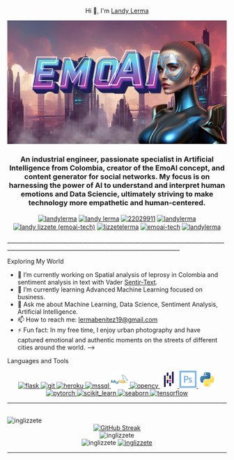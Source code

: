 <p align="center"> Hi 👋, I'm <a href="https://www.tiktok.com/@emoaitech?_t=8fhUJrLEJFN&_r=1" <br> Landy Lerma</a> </p>

<div style="header" align="center">
    <img src="https://github.com/IngLizzete/assets/blob/main/banner_git.png?raw=true" width="600" />
    <h3 align="center">An industrial engineer, passionate specialist in Artificial Intelligence
        from Colombia, creator of the EmoAI concept, and content generator for
        social networks. My focus is on harnessing the power of AI to understand and interpret human 
        emotions and Data Sciencie, ultimately striving to make technology more empathetic and human-centered.</h3>


<a href="https://twitter.com/landylerma" target="blank"><img align="center" src="https://raw.githubusercontent.com/rahuldkjain/github-profile-readme-generator/master/src/images/icons/Social/twitter.svg" alt="landylerma" height="30" width="40" /></a>
<a href="https://linkedin.com/in/landy lerma" target="blank"><img align="center" src="https://raw.githubusercontent.com/rahuldkjain/github-profile-readme-generator/master/src/images/icons/Social/linked-in-alt.svg" alt="landy lerma" height="30" width="40" /></a>
<a href="https://stackoverflow.com/users/22029911" target="blank"><img align="center" src="https://raw.githubusercontent.com/rahuldkjain/github-profile-readme-generator/master/src/images/icons/Social/stack-overflow.svg" alt="22029911" height="30" width="40" /></a>
<a href="https://kaggle.com/landylerma" target="blank"><img align="center" src="https://raw.githubusercontent.com/rahuldkjain/github-profile-readme-generator/master/src/images/icons/Social/kaggle.svg" alt="landylerma" height="30" width="40" /></a>
<a href="https://fb.com/landy lizzete (emoai-tech)" target="blank"><img align="center" src="https://raw.githubusercontent.com/rahuldkjain/github-profile-readme-generator/master/src/images/icons/Social/facebook.svg" alt="landy lizzete (emoai-tech)" height="30" width="40" /></a>
<a href="https://instagram.com/lizzetelerma" target="blank"><img align="center" src="https://raw.githubusercontent.com/rahuldkjain/github-profile-readme-generator/master/src/images/icons/Social/instagram.svg" alt="lizzetelerma" height="30" width="40" /></a>
<a href="https://www.youtube.com/c/emoai-tech" target="blank"><img align="center" src="https://raw.githubusercontent.com/rahuldkjain/github-profile-readme-generator/master/src/images/icons/Social/youtube.svg" alt="emoai-tech" height="30" width="40" /></a>
<a href="https://discord.gg/landylerma" target="blank"><img align="center" src="https://raw.githubusercontent.com/rahuldkjain/github-profile-readme-generator/master/src/images/icons/Social/discord.svg" alt="landylerma" height="30" width="40" /></a>
  
  </a>
  </div>
</di>
____________________________________________________________________________________________________________________________________________


Exploring My World

- 🔭 I’m currently working on Spatial analysis of leprosy in Colombia and sentiment analysis in text with Vader [Sentir-Text](https://sentir-text-eb7681b02f45.herokuapp.com/).
- 🌱 I’m currently learning Advanced Machine Learning focused on business.
- 💬 Ask me about Machine Learning, Data Science, Sentiment Analysis, Artificial Intelligence.
- 📫 How to reach me: lermabenitez19@gmail.com
- ⚡ Fun fact: In my free time, I enjoy urban photography and have captured emotional and authentic moments on the streets of different cities around the world.
-->
  
Languages and Tools
<div style="header" align="center">
<a href="https://flask.palletsprojects.com/" target="_blank" rel="noreferrer"><img src="https://www.vectorlogo.zone/logos/pocoo_flask/pocoo_flask-icon.svg" alt="flask" width="40" height="40"/> </a>
<a href="https://git-scm.com/" target="_blank" rel="noreferrer"> <img src="https://www.vectorlogo.zone/logos/git-scm/git-scm-icon.svg" alt="git" width="40" height="40"/> </a> <a href="https://heroku.com" target="_blank" rel="noreferrer"> <img src="https://www.vectorlogo.zone/logos/heroku/heroku-icon.svg" alt="heroku" width="40" height="40"/> </a> 
<a href="https://www.microsoft.com/en-us/sql-server" target="_blank" rel="noreferrer"> <img src="https://www.svgrepo.com/show/303229/microsoft-sql-server-logo.svg" alt="mssql" width="40" height="40"/> </a> 
<a href="https://www.mysql.com/" target="_blank" rel="noreferrer"> <img src="https://raw.githubusercontent.com/devicons/devicon/master/icons/mysql/mysql-original-wordmark.svg" alt="mysql" width="40" height="40"/> </a> 
<a href="https://opencv.org/" target="_blank" rel="noreferrer"> <img src="https://www.vectorlogo.zone/logos/opencv/opencv-icon.svg" alt="opencv" width="40" height="40"/> </a> <a href="https://pandas.pydata.org/" target="_blank" rel="noreferrer"> <img src="https://raw.githubusercontent.com/devicons/devicon/2ae2a900d2f041da66e950e4d48052658d850630/icons/pandas/pandas-original.svg" alt="pandas" width="40" height="40"/> </a> 
<a href="https://www.photoshop.com/en" target="_blank" rel="noreferrer"> <img src="https://raw.githubusercontent.com/devicons/devicon/master/icons/photoshop/photoshop-line.svg" alt="photoshop" width="40" height="40"/> </a>
<a href="https://www.python.org" target="_blank" rel="noreferrer"> <img src="https://raw.githubusercontent.com/devicons/devicon/master/icons/python/python-original.svg" alt="python" width="40" height="40"/> </a> 
<a href="https://pytorch.org/" target="_blank" rel="noreferrer"> <img src="https://www.vectorlogo.zone/logos/pytorch/pytorch-icon.svg" alt="pytorch" width="40" height="40"/> </a> <a href="https://scikit-learn.org/" target="_blank" rel="noreferrer"> <img src="https://upload.wikimedia.org/wikipedia/commons/0/05/Scikit_learn_logo_small.svg" alt="scikit_learn" width="40" height="40"/> </a> 
<a href="https://seaborn.pydata.org/" target="_blank" rel="noreferrer"> <img src="https://seaborn.pydata.org/_images/logo-mark-lightbg.svg" alt="seaborn" width="40" height="40"/> </a> <a href="https://www.tensorflow.org" target="_blank" rel="noreferrer"> <img src="https://www.vectorlogo.zone/logos/tensorflow/tensorflow-icon.svg" alt="tensorflow" width="40" height="40"/> </a> 
</div>

____________________________________________________________________________________________________________________________________________
<br />
  <img src="https://komarev.com/ghpvc/?username=inglizzete&label=Profile%20views&color=0e75b6&style=flat" alt="inglizzete" />
  <br />
<div align="center">
  <a href="https://git.io/streak-stats">
    <img src="https://github-readme-streak-stats.herokuapp.com?user=IngLizzete&theme=bear" alt="GitHub Streak" />
  </a>
  <br />
  <img src="https://github-readme-stats.vercel.app/api/top-langs?username=inglizzete&show_icons=true&locale=en&layout=compact" alt="inglizzete" />
  <br />
  <img src="https://github-readme-stats.vercel.app/api?username=inglizzete&show_icons=true&locale=en" alt="inglizzete" />
  <a href="https://github.com/ryo-ma/github-profile-trophy">
    <img src="https://github-profile-trophy.vercel.app/?username=inglizzete" alt="inglizzete" />
  </a>
</div>

____________________________________________________________________________________________________________________________________________

